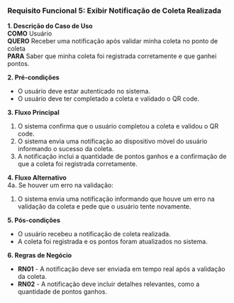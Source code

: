### Requisito Funcional 5: Exibir Notificação de Coleta Realizada  

**1. Descrição do Caso de Uso**  
**COMO** Usuário  
**QUERO** Receber uma notificação após validar minha coleta no ponto de coleta  
**PARA** Saber que minha coleta foi registrada corretamente e que ganhei pontos.

**2. Pré-condições**  
- O usuário deve estar autenticado no sistema.  
- O usuário deve ter completado a coleta e validado o QR code.

**3. Fluxo Principal**  
1. O sistema confirma que o usuário completou a coleta e validou o QR code.  
2. O sistema envia uma notificação ao dispositivo móvel do usuário informando o sucesso da coleta.  
3. A notificação inclui a quantidade de pontos ganhos e a confirmação de que a coleta foi registrada corretamente.

**4. Fluxo Alternativo**  
4a. Se houver um erro na validação:
   1. O sistema envia uma notificação informando que houve um erro na validação da coleta e pede que o usuário tente novamente.

**5. Pós-condições**  
- O usuário recebeu a notificação de coleta realizada.  
- A coleta foi registrada e os pontos foram atualizados no sistema.

**6. Regras de Negócio**  
- **RN01** - A notificação deve ser enviada em tempo real após a validação da coleta.
- **RN02** - A notificação deve incluir detalhes relevantes, como a quantidade de pontos ganhos.
